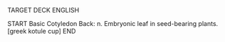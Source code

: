 TARGET DECK
ENGLISH

START
Basic
Cotyledon
Back: n. Embryonic leaf in seed-bearing plants. [greek kotule cup]
END
